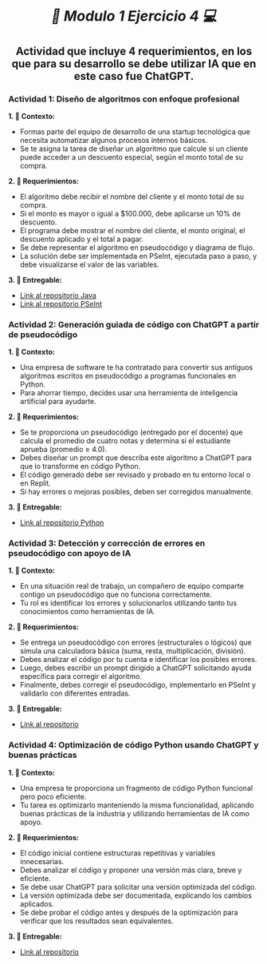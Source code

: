 **_<h1 align="center">:vulcan_salute: Modulo 1 Ejercicio 4 :computer:</h1>_**

<h2 align="center">Actividad que incluye 4 requerimientos, en los que para su desarrollo se debe utilizar IA que en este caso fue ChatGPT.</h2>

**<h3>Actividad 1: Diseño de algoritmos con enfoque profesional</h3>**

**1. :blue_book: Contexto:**
- Formas parte del equipo de desarrollo de una startup tecnológica que necesita automatizar algunos procesos internos básicos.
- Se te asigna la tarea de diseñar un algoritmo que calcule si un cliente puede acceder a un descuento especial, según el monto total de su compra.

**2. :green_book: Requerimientos:**
- El algoritmo debe recibir el nombre del cliente y el monto total de su compra.
- Si el monto es mayor o igual a $100.000, debe aplicarse un 10% de descuento.
- El programa debe mostrar el nombre del cliente, el monto original, el descuento aplicado y el total a pagar.
- Se debe representar el algoritmo en pseudocódigo y diagrama de flujo.
- La solución debe ser implementada en PSeInt, ejecutada paso a paso, y debe visualizarse el valor de las variables.

**3. :orange_book: Entregable:**
- [Link al repositorio Java](https://github.com/KathyAlde21/descuento_java)
- [Link al repositorio PSeInt](https://github.com/KathyAlde21/ejerciciosPseint/tree/main/ejercicio_practico_4)


**<h3>Actividad 2: Generación guiada de código con ChatGPT a partir de pseudocódigo</h3>**

**1. :blue_book: Contexto:**
- Una empresa de software te ha contratado para convertir sus antiguos algoritmos escritos en pseudocódigo a programas funcionales en Python.
- Para ahorrar tiempo, decides usar una herramienta de inteligencia artificial para ayudarte.

**2. :green_book: Requerimientos:**
- Se te proporciona un pseudocódigo (entregado por el docente) que calcula el promedio de cuatro notas y determina si el estudiante aprueba (promedio ≥ 4.0).
- Debes diseñar un prompt que describa este algoritmo a ChatGPT para que lo transforme en código Python.
- El código generado debe ser revisado y probado en tu entorno local o en Replit.
- Si hay errores o mejoras posibles, deben ser corregidos manualmente.

**3. :orange_book: Entregable:**
- [Link al repositorio Python](https://github.com/KathyAlde21/promedio_notas_python)


**<h3>Actividad 3: Detección y corrección de errores en pseudocódigo con apoyo de IA</h3>**

**1. :blue_book: Contexto:**
- En una situación real de trabajo, un compañero de equipo comparte contigo un pseudocódigo que no funciona correctamente.
- Tu rol es identificar los errores y solucionarlos utilizando tanto tus conocimientos como herramientas de IA.

**2. :green_book: Requerimientos:**
- Se entrega un pseudocódigo con errores (estructurales o lógicos) que simula una calculadora básica (suma, resta, multiplicación, división).
- Debes analizar el código por tu cuenta e identificar los posibles errores.
- Luego, debes escribir un prompt dirigido a ChatGPT solicitando ayuda específica para corregir el algoritmo.
- Finalmente, debes corregir el pseudocódigo, implementarlo en PSeInt y validarlo con diferentes entradas.

**3. :orange_book: Entregable:**
- [Link al repositorio](https://github.com/KathyAlde21/calculadora_interactiva_python_pseint)


**<h3>Actividad 4: Optimización de código Python usando ChatGPT y buenas prácticas</h3>**

**1. :blue_book: Contexto:**
- Una empresa te proporciona un fragmento de código Python funcional pero poco eficiente.
- Tu tarea es optimizarlo manteniendo la misma funcionalidad, aplicando buenas prácticas de la industria y utilizando herramientas de IA como apoyo.

**2. :green_book: Requerimientos:**
- El código inicial contiene estructuras repetitivas y variables innecesarias.
- Debes analizar el código y proponer una versión más clara, breve y eficiente.
- Se debe usar ChatGPT para solicitar una versión optimizada del código.
- La versión optimizada debe ser documentada, explicando los cambios aplicados.
- Se debe probar el código antes y después de la optimización para verificar que los resultados sean equivalentes.

**3. :orange_book: Entregable:**
- [Link al repositorio](https://github.com/KathyAlde21/notas_apruebo_python)

